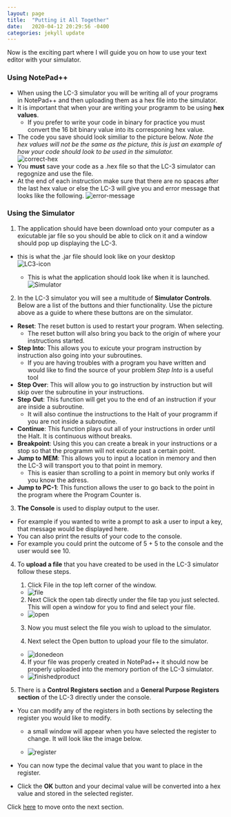 ```yaml
---
layout: page
title:  "Putting it All Together"
date:   2020-04-12 20:29:56 -0400
categories: jekyll update
---
```

Now is the exciting part where I will guide you on how to use your text editor with your simulator.

### **Using NotePad++** 
* When using the LC-3 simulator you will be writing all of your programs in NotePad++ and then uploading them as a hex file into the simulator.
* It is important that when your are writing your programm to be using **hex values**. 
  * If you prefer to write your code in binary for practice you must convert the 16 bit binary value into its corresponing hex value.  
* The code you save should look similiar to the picture below. _Note the hex values will not be the same as the picture, this is just an example of how your code should look to be used in the simulator._  
![correct-hex](https://raw.githubusercontent.com/amr125133/imagesforwebsite/master/correcthex.PNG)  
* You **must** save your code as a .hex file so that the LC-3 simulator can regognize and use the file.
* At the end of each instruction make sure that there are no spaces after the last hex value or else the LC-3 will give you and error message that looks like the following.
![error-message](https://raw.githubusercontent.com/amr125133/imagesforwebsite/master/errorlc3.PNG)

### **Using the Simulator**
1. The application should have been download onto your computer as a exicutable jar file so you should be able to click on it and a window should pop up displaying the LC-3.
  * this is what the .jar file should look like on your desktop  
  ![LC3-icon](https://raw.githubusercontent.com/amr125133/imagesforwebsite/master/lc3icon.PNG)

    * This is what the application should look like when it is launched.  
  ![Simulator](https://raw.githubusercontent.com/amr125133/imagesforwebsite/master/LC3sim.PNG)

2. In the LC-3 simulator you will see a multitude of **Simulator Controls**. Below are a list of the buttons and thier functionality. Use the picture above as a guide to where these buttons are on the simulator.
* **Reset**: The reset button is used to restart your program. When selecting. 
  * The reset button will also bring you back to the origin of where your instructions started.  
* **Step Into**: This allows you to exicute your program instruction by instruction also going into your subroutines. 
  * If you are having troubles with a program you have written and would like to find the source of your problem _Step Into_ is a useful tool
* **Step Over**: This will allow you to go instruction by instruction but will skip over the subroutine in your instructions.
* **Step Out**: This function will get you to the end of an instruction if your are inside a subroutine. 
  * It will also continue the instructions to the Halt of your programm if you are not inside a subroutine.
* **Continue**: This function plays out all of your instructions in order until the Halt. It is continuous without breaks.
* **Breakpoint**: Using this you can create a break in your instructions or a stop so that the programm will not exicute past a certain point.
* **Jump to MEM**: This allows you to input a location in memory and then the LC-3 will transport you to that point in memory. 
  * This is easier than scrolling to a point in memory but only works if you know the adress.
* **Jump to PC-1**: This function allows the user to go back to the point in the program where the Program Counter is.  
3. **The Console** is used to display output to the user.    
  * For example if you wanted to write a prompt to ask a user to input a key, that message would be displayed here. 
  * You can also print the results of your code to the console. 
  * For example you could print the outcome of 5 + 5 to the console and the user would see 10.

4. To **upload a file** that you have created to be used in the LC-3 simulator follow these steps.
   1. Click File in the top left corner of the window.
    * ![file](https://raw.githubusercontent.com/amr125133/imagesforwebsite/master/lc3file.PNG)
    
   2. Next Click the open tab directly under the file tap you just selected. This will open a window for you to find and select your file.
     * ![open](https://raw.githubusercontent.com/amr125133/imagesforwebsite/master/openlc3.PNG)  

   3. Now you must select the file you wish to upload to the simulator.  

   4. Next select the Open button to upload your file to the simulator.
     * ![donedeon](https://raw.githubusercontent.com/amr125133/imagesforwebsite/master/donedoneLC3.PNG)  

   4. If your file was properly created in NotePad++ it should now be properly uploaded into the memory portion of the LC-3 simulator.   
     * ![finishedproduct](https://raw.githubusercontent.com/amr125133/imagesforwebsite/master/finishedproduct.PNG)  
5. There is a **Control Registers section** and a **General Purpose Registers section** of the LC-3 directly under the console. 
  * You can modify any of the registers in both sections by selecting the register you would like to modify.
    * a small window will appear when you have selected the register to change. It will look like the image below.  

     * ![register](https://raw.githubusercontent.com/amr125133/imagesforwebsite/master/registerLC3.PNG)  

  * You can now type the decimal value that you want to place in the register.
  * Click the **OK** button and your decimal value will be converted into a hex value and stored in the selected register.

Click [here](https://amr125133.github.io/LC3_1/jekyll/update/2020/04/13/help.html) to move onto the next section.